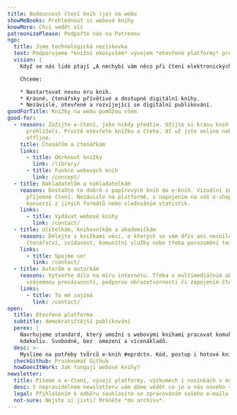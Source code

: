 ```yaml
---
title: Budoucnost čtení knih (je) na webu
showMeBooks: Prohlédnout si webové knihy
knowMore: Chci vedět víc 
patreonizePlease: Podpořte nás na Patreonu
ngo:
  title: Jsme technologická neziskovka
  text: Podporujeme *knižní ekosystém* vývojem *otevřené platformy* pro publikaci a čtení knih ve *webovém prohlížeči.*
  vision: |
    Když se nás lidé ptají „A nechybí vám něco při čtení elektronických knížek?“ naše odpověď je **„Ano!“**

    Chceme:

    * Nastartovat novou éru knih.
    * Krásné, čtenářsky přívětivé a dostupné digitální knihy.
    * Nezávislé, otevřené a rozvíjející se digitální publikování.
goodForTitle: Knížky na webu pomůžou všem
good-for:
  - reasons: Zažijte e-čtení, jako nikdy předtím. Užijte si krásu knih rovnou v
      prohlížeči. Prostě otevřete knížku a čtete. Ať už jste online nebo
      offline.
    title: Čtenářům a čtenářkám
    links:
      - title: Omrknout knížky
        link: /library/
      - title: Funkce webových knih
        link: /concept/
  - title: Nakladatelům a nakladatelkám
    reasons: Dostaňte to dobré z papírových knih do e-knih. Vizuální zpracování i
      příjemné čtení. Nezávisle na platformě, s napojením na váš e-shop,
      konverzí z jiných formátů nebo sledováním statistik.
    links:
      - title: Vydávat webové knihy
        link: /contact/
  - title: Učitelkám, knihovníkům a akademičkám
    reasons: Dělejte s knížkami věci, o kterých se vám dřív ani nesnilo. Podporujte
      čtenářství, zvídavost, komunitní služby nebo třeba porozumění textu.
    links:
      - title: Spojme se!
        link: /contact/
  - title: Autorům a autorkám
    reasons: Vytvořte dílo na míru internetu. Třeba s multimediálním obsahem,
      vzájemnou provázaností, podporou obrazotvornosti či zapojením čtenářstva.
    links:
      - title: To mě zajímá
        link: /contact/
open:
  title: Otevřená platforma
  subtitle: demokratičtější publikování
  perex: |
    Navrhujeme standard, který umožní s webovými knihami pracovat komukoliv a
    kdekoliv. Svobodně, bez  omezení a vícenákladů.
  desc: >-
    Myslíme na potřeby tvůrců e-knih #eprdctn. Kód, postup i hotové knížky jsou dostupné veřejně. Vytvořte si vlastní projekt, dejte nám zpětnou vazbu nebo se rovnou zapojte do vývoje s námi.
  checkGithub: Prozkoumat Github
  howDoesItWork: Jak fungují webové knihy?
newsletter:
  title: Píšeme o e-čtení, vývoji platformy, výzkumech i novinkách v odvětví
  desc: V nepravidelném newsletteru vám dáme vědět co je u nás nového – včetně knih.
  legal: Přihlášením k odběru souhlasíte se zpracováním vašeho e-mailu.
  not-sure: Nejste si jisti? Mrkněte *do archivu*.
---
```

